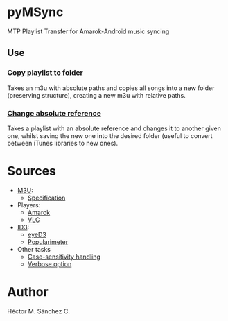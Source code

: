 # pyMSync

MTP Playlist Transfer for Amarok-Android music syncing


## Use

### [Copy playlist to folder](./copyPlaylist.py)

Takes an m3u with absolute paths and copies all songs into a new folder (preserving structure), creating a new m3u with relative paths.

### [Change absolute reference](./copyPlaylist.py)

Takes a playlist with an absolute reference and changes it to another given one, whilst saving the new one into the desired folder (useful to convert between iTunes libraries to new ones).


# Sources

* [M3U](https://en.wikipedia.org/wiki/M3U):
    * [Specification](https://schworak.com/blog/e39/m3u-play-list-specification/)
* Players:
    * [Amarok](https://userbase.kde.org/Amarok/Manual)
    * [VLC](https://www.videolan.org/doc/)
* [ID3](https://en.wikipedia.org/wiki/ID3):
    * [eyeD3](https://eyed3.readthedocs.io/en/latest/eyed3.id3.html#eyed3.id3.frames.PopularityFrame.rating)
    * [Popularimeter](http://id3.org/id3v2.3.0#sec4.18)
* Other tasks
    * [Case-sensitivity handling](https://stackoverflow.com/questions/25843269/can-you-force-os-path-isfile-to-use-case-insensitivity-when-checking-a-file-on)
    * [Verbose option](https://stackoverflow.com/questions/5980042/how-to-implement-the-verbose-or-v-option-into-a-script)

# Author

Héctor M. Sánchez C.

